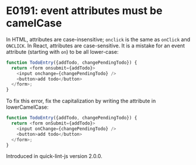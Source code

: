 # E0191: event attributes must be camelCase

In HTML, attributes are case-insensitive; `onclick` is the same as `onClick` and
`ONCLICK`. In React, attributes are case-sensitive. It is a mistake for an event
attribute (starting with `on`) to be all lower-case:

```javascript
function TodoEntry({addTodo, changePendingTodo}) {
  return <form onsubmit={addTodo}>
    <input onchange={changePendingTodo} />
    <button>add todo</button>
  </form>;
}
```

To fix this error, fix the capitalization by writing the attribute in
lowerCamelCase:

```javascript
function TodoEntry({addTodo, changePendingTodo}) {
  return <form onSubmit={addTodo}>
    <input onChange={changePendingTodo} />
    <button>add todo</button>
  </form>;
}
```

Introduced in quick-lint-js version 2.0.0.

